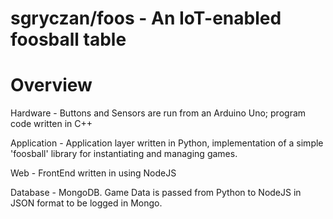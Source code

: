# sgryczan/foos - An IoT-enabled foosball table

# Overview

Hardware - Buttons and Sensors are run from an Arduino Uno; program code written in C++

Application - Application layer written in Python, implementation of a simple 'foosball' library for instantiating and managing games.

Web - FrontEnd written in using NodeJS

Database - MongoDB. Game Data is passed from Python to NodeJS in JSON format to be logged in Mongo.



